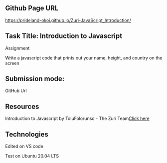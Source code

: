 ## Github Page URL

https://prideland-okoi.github.io/Zuri-JavaScript_Introduction/

## Task Title: Introduction to Javascript

Assignment

Write a javascript code that prints out your name, height, and country on the screen

## Submission mode:

GitHub Url

## Resources

Introduction to Javascript by ToluFolorunso - The Zuri Team[Click here](https://www.youtube.com/watch?v=O8c_L2G8bsQ)

## Technologies

Edited on VS code

Test on Ubuntu 20.04 LTS
